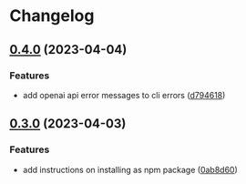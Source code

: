 # Changelog

## [0.4.0](https://github.com/luk-pio/nlterm/compare/v0.3.0...v0.4.0) (2023-04-04)


### Features

* add openai api error messages to cli errors ([d794618](https://github.com/luk-pio/nlterm/commit/d7946189f9b891b1bf3837c58067eb2ab12b04da))

## [0.3.0](https://github.com/luk-pio/nlterm/compare/v0.2.0...v0.3.0) (2023-04-03)


### Features

* add instructions on installing as npm package ([0ab8d60](https://github.com/luk-pio/nlterm/commit/0ab8d60f46c0e607bb004239a685b811cc44acc0))
